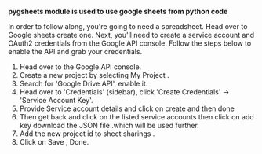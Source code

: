 **pygsheets module is used to use google sheets from python code**

In order to follow along, you're going to need a spreadsheet. Head over to Google sheets create one. 
Next, you'll need to create a service account and OAuth2 credentials from the Google API console. Follow the steps below to enable the API and grab your credentials.
1.	Head over to the Google API console.
2.	Create a new project by selecting My Project .
3.	Search for 'Google Drive API', enable it.
4.	Head over to 'Credentials' (sidebar), click 'Create Credentials' -> 'Service Account Key'.
5.	Provide Service account details and click on create and then done
6.	Then get back and click on the listed service accounts then click on add key download the JSON file .which will be used further.
7.	Add the new project id to sheet sharings .
8.	Click on Save , Done.

